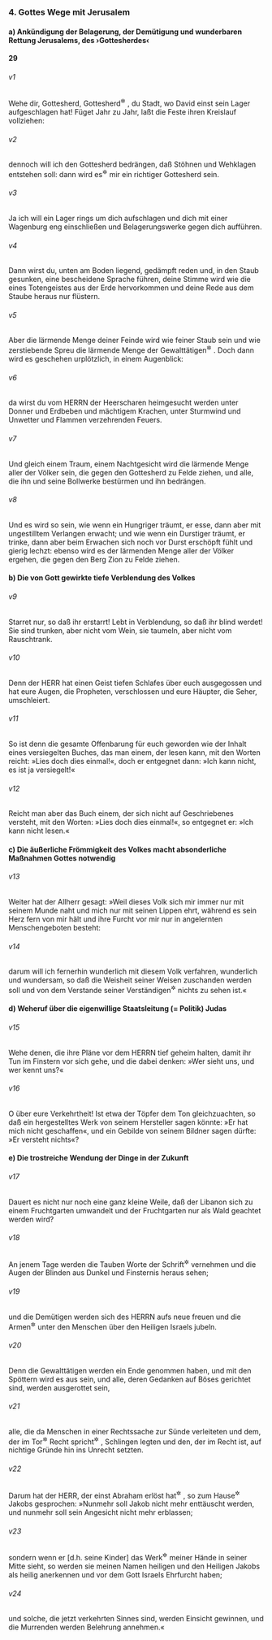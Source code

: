 ### 4. Gottes Wege mit Jerusalem

#### a) Ankündigung der Belagerung, der Demütigung und wunderbaren Rettung Jerusalems, des ›Gottesherdes‹

__29__

###### v1
Wehe dir, Gottesherd, Gottesherd<sup title="Hes 43,15-16">&#x2732;</sup>
, du Stadt, wo David einst sein Lager aufgeschlagen hat! Füget Jahr zu Jahr, laßt die Feste ihren Kreislauf vollziehen:

###### v2
dennoch will ich den Gottesherd bedrängen, daß Stöhnen und Wehklagen entstehen soll: dann wird es<sup title="d.h. Jerusalem">&#x2732;</sup>
 mir ein richtiger Gottesherd sein.

###### v3
Ja ich will ein Lager rings um dich aufschlagen und dich mit einer Wagenburg eng einschließen und Belagerungswerke gegen dich aufführen.

###### v4
Dann wirst du, unten am Boden liegend, gedämpft reden und, in den Staub gesunken, eine bescheidene Sprache führen, deine Stimme wird wie die eines Totengeistes aus der Erde hervorkommen und deine Rede aus dem Staube heraus nur flüstern.

###### v5
Aber die lärmende Menge deiner Feinde wird wie feiner Staub sein und wie zerstiebende Spreu die lärmende Menge der Gewalttätigen<sup title="oder: wilden Krieger">&#x2732;</sup>
. Doch dann wird es geschehen urplötzlich, in einem Augenblick:

###### v6
da wirst du vom HERRN der Heerscharen heimgesucht werden unter Donner und Erdbeben und mächtigem Krachen, unter Sturmwind und Unwetter und Flammen verzehrenden Feuers.

###### v7
Und gleich einem Traum, einem Nachtgesicht wird die lärmende Menge aller der Völker sein, die gegen den Gottesherd zu Felde ziehen, und alle, die ihn und seine Bollwerke bestürmen und ihn bedrängen.

###### v8
Und es wird so sein, wie wenn ein Hungriger träumt, er esse, dann aber mit ungestilltem Verlangen erwacht; und wie wenn ein Durstiger träumt, er trinke, dann aber beim Erwachen sich noch vor Durst erschöpft fühlt und gierig lechzt: ebenso wird es der lärmenden Menge aller der Völker ergehen, die gegen den Berg Zion zu Felde ziehen.

#### b) Die von Gott gewirkte tiefe Verblendung des Volkes


###### v9
Starret nur, so daß ihr erstarrt! Lebt in Verblendung, so daß ihr blind werdet! Sie sind trunken, aber nicht vom Wein, sie taumeln, aber nicht vom Rauschtrank.

###### v10
Denn der HERR hat einen Geist tiefen Schlafes über euch ausgegossen und hat eure Augen, die Propheten, verschlossen und eure Häupter, die Seher, umschleiert.

###### v11
So ist denn die gesamte Offenbarung für euch geworden wie der Inhalt eines versiegelten Buches, das man einem, der lesen kann, mit den Worten reicht: »Lies doch dies einmal!«, doch er entgegnet dann: »Ich kann nicht, es ist ja versiegelt!«

###### v12
Reicht man aber das Buch einem, der sich nicht auf Geschriebenes versteht, mit den Worten: »Lies doch dies einmal!«, so entgegnet er: »Ich kann nicht lesen.«

#### c) Die äußerliche Frömmigkeit des Volkes macht absonderliche Maßnahmen Gottes notwendig


###### v13
Weiter hat der Allherr gesagt: »Weil dieses Volk sich mir immer nur mit seinem Munde naht und mich nur mit seinen Lippen ehrt, während es sein Herz fern von mir hält und ihre Furcht vor mir nur in angelernten Menschengeboten besteht:

###### v14
darum will ich fernerhin wunderlich mit diesem Volk verfahren, wunderlich und wundersam, so daß die Weisheit seiner Weisen zuschanden werden soll und von dem Verstande seiner Verständigen<sup title="oder: von der Klugheit seiner Klugen">&#x2732;</sup>
 nichts zu sehen ist.«

#### d) Weheruf über die eigenwillige Staatsleitung (= Politik) Judas


###### v15
Wehe denen, die ihre Pläne vor dem HERRN tief geheim halten, damit ihr Tun im Finstern vor sich gehe, und die dabei denken: »Wer sieht uns, und wer kennt uns?«

###### v16
O über eure Verkehrtheit! Ist etwa der Töpfer dem Ton gleichzuachten, so daß ein hergestelltes Werk von seinem Hersteller sagen könnte: »Er hat mich nicht geschaffen«, und ein Gebilde von seinem Bildner sagen dürfte: »Er versteht nichts«?

#### e) Die trostreiche Wendung der Dinge in der Zukunft


###### v17
Dauert es nicht nur noch eine ganz kleine Weile, daß der Libanon sich zu einem Fruchtgarten umwandelt und der Fruchtgarten nur als Wald geachtet werden wird?

###### v18
An jenem Tage werden die Tauben Worte der Schrift<sup title="= geschriebene Worte">&#x2732;</sup>
 vernehmen und die Augen der Blinden aus Dunkel und Finsternis heraus sehen;

###### v19
und die Demütigen werden sich des HERRN aufs neue freuen und die Armen<sup title="oder: Geringen">&#x2732;</sup>
 unter den Menschen über den Heiligen Israels jubeln.

###### v20
Denn die Gewalttätigen werden ein Ende genommen haben, und mit den Spöttern wird es aus sein, und alle, deren Gedanken auf Böses gerichtet sind, werden ausgerottet sein,

###### v21
alle, die da Menschen in einer Rechtssache zur Sünde verleiteten und dem, der im Tor<sup title="= im Gericht">&#x2732;</sup>
 Recht spricht<sup title="oder: sein Recht erwies">&#x2732;</sup>
, Schlingen legten und den, der im Recht ist, auf nichtige Gründe hin ins Unrecht setzten.

###### v22
Darum hat der HERR, der einst Abraham erlöst hat<sup title="vgl. Jos 24,1-3">&#x2732;</sup>
, so zum Hause<sup title="oder: in bezug auf das Haus">&#x2732;</sup>
 Jakobs gesprochen: »Nunmehr soll Jakob nicht mehr enttäuscht werden, und nunmehr soll sein Angesicht nicht mehr erblassen;

###### v23
sondern wenn er [d.h. seine Kinder] das Werk<sup title="oder: Wirken">&#x2732;</sup>
 meiner Hände in seiner Mitte sieht, so werden sie meinen Namen heiligen und den Heiligen Jakobs als heilig anerkennen und vor dem Gott Israels Ehrfurcht haben;

###### v24
und solche, die jetzt verkehrten Sinnes sind, werden Einsicht gewinnen, und die Murrenden werden Belehrung annehmen.«